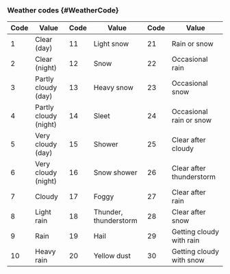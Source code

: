 ### Weather codes {#WeatherCode}

| Code | Value         | Code | Value        | Code | Value           |
|-----|-----------|-----|-----------|-----|-------------|
| 1   | Clear (day)    | 11  | Light snow     | 21  | Rain or snow     |
| 2	  | Clear (night)    | 12  | Snow        | 22  | Occasional rain       |
| 3   | Partly cloudy (day) | 13  | Heavy snow     | 23  | Occasional snow        |
| 4   | Partly cloudy (night) | 14  | Sleet    | 24  | Occasional rain or snow |
| 5   | Very cloudy (day) | 15  | Shower      | 25  | Clear after cloudy    |
| 6   | Very cloudy (night) | 16  | Snow shower     | 26  | Clear after thunderstorm    |
| 7   | Cloudy       | 17  | Foggy       | 27   | Clear after rain     |
| 8	  | Light rain      | 18  | Thunder, thunderstorm   | 28  | Clear after snow      |
| 9	  | Rain         | 19  | Hail       | 29  | Getting cloudy with rain     |
| 10  |	Heavy rain      | 20  | Yellow dust       | 30  | Getting cloudy with snow     |
